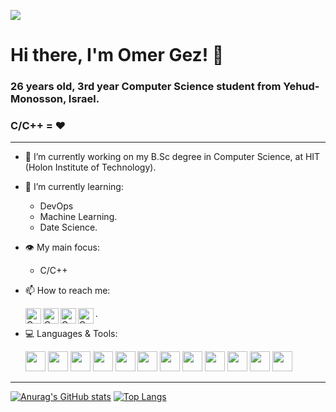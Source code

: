 ![](https://komarev.com/ghpvc/?username=Daniel-israelov)
# Hi there, I'm Omer Gez! 👋
### 26 years old, 3rd year Computer Science student from Yehud-Monosson, Israel.
### C/C++ = ♥
---


- 🔭 I’m currently working on my B.Sc degree in Computer Science, at HIT (Holon Institute of Technology).
- 🌱 I’m currently learning:  
  - DevOps
  - Machine Learning.
  - Date Science.
- 👁 My main focus:
  - C/C++ 
- 📫 How to reach me:  
  
     [<img align="left" alt="Omer-Gez | LinkedIn" width="25px" src="https://i.imgur.com/LdUCwc6.png" />](https://www.linkedin.com/in/omer-gez-004b931b0/) 
[<img align="left" alt="Omer-Gez | Facebook" width="25px" src="https://i.imgur.com/nIiaG46.png" />](https://www.facebook.com/omer.gez.7777)
[<img align="left" alt="Omer-Gez | Gmail" width="25px" src="https://i.imgur.com/BzG8QoD.png" />](mailto:omergez72@gmail.com)
[<img align="left" alt="Omer-Gez | Whatsapp" width="25px" src="https://i.imgur.com/CUInNXM.png" />](https://wa.me/972544430388)  .
- 💻 Languages & Tools:  

    <img height="32" width="32" src="https://img.icons8.com/color/50/000000/c-programming.png"/>
    <img heigth="32" width="32" src="https://img.icons8.com/color/50/000000/c-plus-plus-logo.png"/>
    <img height="32" width="32" src="https://img.icons8.com/color/48/000000/java-coffee-cup-logo--v1.png"/>
    <img height="32" width="32" src="https://img.icons8.com/color/48/000000/python--v1.png"/>
    <img height="32" width="32" src="https://img.icons8.com/color/48/000000/visual-studio-2019.png"/>
    <img height="32" width="32" src="https://img.icons8.com/fluency/48/000000/visual-studio-code-2019.png"/>
    <img height="32" width="32" src="https://img.icons8.com/color/48/000000/intellij-idea.png"/>
    <img height="32" width="32" src="https://img.icons8.com/color/48/000000/pycharm.png"/>
    <img height="32" width="32" src="https://img.icons8.com/fluency/48/000000/mysql-logo.png"/>
    <img height="32" width="32" src="https://img.icons8.com/color/48/000000/linux--v1.png"/>
    <img height="32" width="32" src="https://img.icons8.com/color/48/000000/android-studio--v2.png"/>
    <img height="32" width="32" src="https://yt3.ggpht.com/ytc/AKedOLTl7gjxYJWbK4mxnmJ62Kr0UIR7Q2SCiSqCBnAs=s176-c-k-c0x00ffffff-no-rj"/>
---

[![Anurag's GitHub stats](https://github-readme-stats.vercel.app/api?username=OmerGez9001&include_all_commits=true&show_icons=true&theme=dark)](https://github.com/OmerGez9001/github-readme-stats)
[![Top Langs](https://github-readme-stats.vercel.app/api/top-langs/?username=OmerGez9001&layout=compact&theme=dark&langs_count=10)](https://github.com/OmerGez9001/github-readme-stats)
